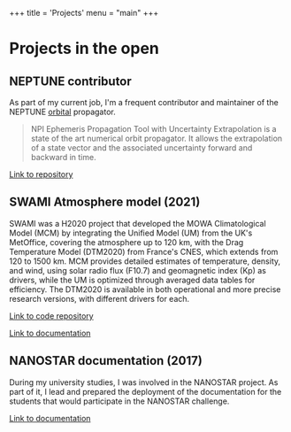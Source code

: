 +++
title = 'Projects'
menu = "main"
+++

# Projects in the open

## NEPTUNE contributor

As part of my current job, I'm a frequent contributor and maintainer of the NEPTUNE [orbital](https://en.wikipedia.org/wiki/Orbital_state_vectors) propagator.

> NPI Ephemeris Propagation Tool with Uncertainty Extrapolation is a state of the art numerical orbit propagator. It allows the extrapolation of a state vector and the associated uncertainty forward and backward in time.

[Link to repository](https://github.com/Space-Systems/neptune)

## SWAMI Atmosphere model (2021)

SWAMI was a H2020 project that developed the MOWA Climatological Model (MCM) by integrating the Unified Model (UM) from the UK's MetOffice, covering the atmosphere up to 120 km, with the Drag Temperature Model (DTM2020) from France's CNES, which extends from 120 to 1500 km. MCM provides detailed estimates of temperature, density, and wind, using solar radio flux (F10.7) and geomagnetic index (Kp) as drivers, while the UM is optimized through averaged data tables for efficiency. The DTM2020 is available in both operational and more precise research versions, with different drivers for each.

[Link to code repository](https://github.com/swami-h2020-eu/mcm)

[Link to documentation](https://github.com/swami-h2020-eu/mcm)

## NANOSTAR documentation (2017)

During my university studies, I was involved in the NANOSTAR project.
As part of it, I lead and prepared the deployment of the documentation for the students that would participate in the NANOSTAR challenge.

[Link to documentation](https://nanostar-project.gitlab.io/)
